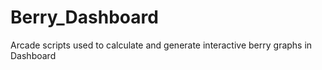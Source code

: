 # Berry_Dashboard
Arcade scripts used to calculate and generate interactive berry graphs in Dashboard
